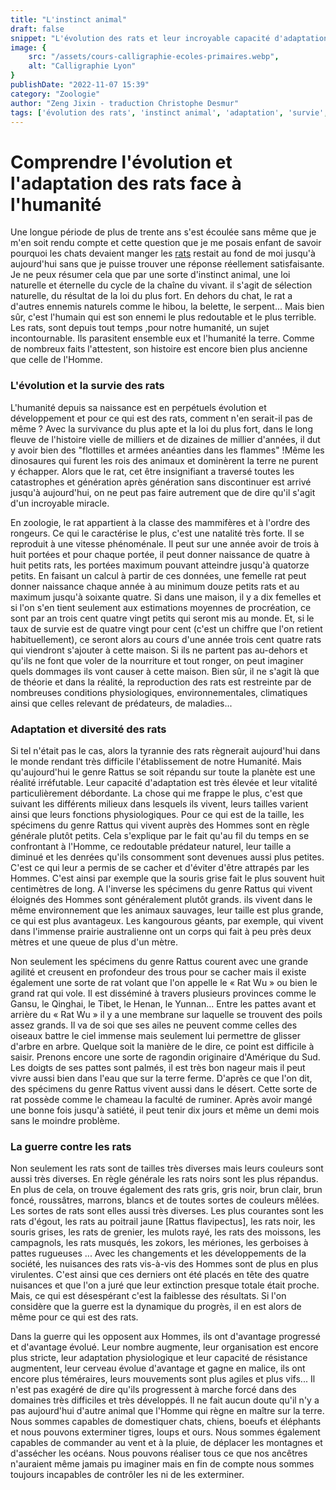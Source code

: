 ```yaml
---
title: "L'instinct animal"
draft: false
snippet: "L'évolution des rats et leur incroyable capacité d'adaptation face à l'humanité."
image: {
    src: "/assets/cours-calligraphie-ecoles-primaires.webp",
    alt: "Calligraphie Lyon"
}
publishDate: "2022-11-07 15:39"
category: "Zoologie"
author: "Zeng Jixin - traduction Christophe Desmur"
tags: ['évolution des rats', 'instinct animal', 'adaptation', 'survie', 'prédateurs naturels', 'reproduction', 'diversité des rats', 'nuisances', 'résistance', 'guerre contre les rats']
---
```

# Comprendre l'évolution et l'adaptation des rats face à l'humanité

Une longue période de plus de trente ans s'est écoulée sans même que je m'en soit rendu compte et cette question que je me posais enfant de savoir pourquoi les chats devaient manger les [rats](un-repaire-pour-les-rats-et-les-serpents) restait au fond de moi jusqu'à aujourd'hui sans que je puisse trouver une réponse réellement satisfaisante. Je ne peux résumer cela que par une sorte d'instinct animal, une loi naturelle et éternelle du cycle de la chaîne du vivant. il s'agit de sélection naturelle, du résultat de la loi du plus fort. En dehors du chat, le rat a d'autres ennemis naturels comme le hibou, la belette, le serpent... Mais bien sûr, c'est l'humain qui est son ennemi le plus redoutable et le plus terrible. Les rats, sont depuis tout temps ,pour notre humanité, un sujet incontournable. Ils parasitent ensemble eux et l'humanité la terre. Comme de nombreux faits l'attestent, son histoire est encore bien plus ancienne que celle de l'Homme.



### L'évolution et la survie des rats



L'humanité depuis sa naissance est en perpétuels évolution et développement et pour ce qui est des rats, comment n'en serait-il pas de même ? Avec la survivance du plus apte et la loi du plus fort, dans le long fleuve de l'histoire vielle de milliers et de dizaines de millier d'années, il dut y avoir bien des "flottilles et armées anéanties dans les flammes" !Même les dinosaures qui furent les rois des animaux et dominèrent la terre ne purent y échapper. Alors que le rat, cet être insignifiant a traversé toutes les catastrophes et génération après génération sans discontinuer est arrivé jusqu'à aujourd'hui, on ne peut pas faire autrement que de dire qu'il s'agit d'un incroyable miracle.



En zoologie, le rat appartient à la classe des mammifères et à l'ordre des rongeurs. Ce qui le caractérise le plus, c'est une natalité très forte. Il se reproduit à une vitesse phénoménale. Il peut sur une année avoir de trois à huit portées et pour chaque portée, il peut donner naissance de quatre à huit petits rats, les portées maximum pouvant atteindre jusqu'à quatorze petits. En faisant un calcul à partir de ces données, une femelle rat peut donner naissance chaque année à au minimum douze petits rats et au maximum jusqu'à soixante quatre. Si dans une maison, il y a dix femelles et si l'on s'en tient seulement aux estimations moyennes de procréation, ce sont par an trois cent quatre vingt petits qui seront mis au monde. Et, si le taux de survie est de quatre vingt pour cent (c'est un chiffre que l'on retient habituellement), ce seront alors au cours d'une année trois cent quatre rats qui viendront s'ajouter à cette maison. Si ils ne partent pas au-dehors et qu'ils ne font que voler de la nourriture et tout ronger, on peut imaginer quels dommages ils vont causer à cette maison. Bien sûr, il ne s'agit là que de théorie et dans la réalité, la reproduction des rats est restreinte par de nombreuses conditions physiologiques, environnementales, climatiques ainsi que celles relevant de prédateurs, de maladies...



### Adaptation et diversité des rats



Si tel n'était pas le cas, alors la tyrannie des rats règnerait aujourd'hui dans le monde rendant très difficile l'établissement de notre Humanité. Mais qu'aujourd'hui le genre Rattus se soit répandu sur toute la planète est une réalité irréfutable. Leur capacité d'adaptation est très élevée et leur vitalité particulièrement débordante. La chose qui me frappe le plus, c'est que suivant les différents milieux dans lesquels ils vivent, leurs tailles varient ainsi que leurs fonctions physiologiques. Pour ce qui est de la taille, les spécimens du genre Rattus qui vivent auprès des Hommes sont en règle générale plutôt petits. Cela s'explique par le fait qu'au fil du temps en se confrontant à l'Homme, ce redoutable prédateur naturel, leur taille a diminué et les denrées qu'ils consomment sont devenues aussi plus petites. C'est ce qui leur a permis de se cacher et d'éviter d'être attrapés par les Hommes. C'est ainsi par exemple que la souris grise fait le plus souvent huit centimètres de long. A l'inverse les spécimens du genre Rattus qui vivent éloignés des Hommes sont généralement plutôt grands. ils vivent dans le même environnement que les animaux sauvages, leur taille est plus grande, ce qui est plus avantageux. Les kangourous géants, par exemple, qui vivent dans l'immense prairie australienne ont un corps qui fait à peu près deux mètres et une queue de plus d'un mètre.



Non seulement les spécimens du genre Rattus courent avec une grande agilité et creusent en profondeur des trous pour se cacher mais il existe également une sorte de rat volant que l'on appelle le « Rat Wu » ou bien le grand rat qui vole. Il est disséminé à travers plusieurs provinces comme le Gansu, le Qinghai, le Tibet, le Henan, le Yunnan... Entre les pattes avant et arrière du « Rat Wu » il y a une membrane sur laquelle se trouvent des poils assez grands. Il va de soi que ses ailes ne peuvent comme celles des oiseaux battre le ciel immense mais seulement lui permettre de glisser d'arbre en arbre. Quelque soit la manière de le dire, ce point est difficile à saisir. Prenons encore une sorte de ragondin originaire d'Amérique du Sud. Les doigts de ses pattes sont palmés, il est très bon nageur mais il peut vivre aussi bien dans l'eau que sur la terre ferme. D'après ce que l'on dit, des spécimens du genre Rattus vivent aussi dans le désert. Cette sorte de rat possède comme le chameau la faculté de ruminer. Après avoir mangé une bonne fois jusqu'à satiété, il peut tenir dix jours et même un demi mois sans le moindre problème.



### La guerre contre les rats



Non seulement les rats sont de tailles très diverses mais leurs couleurs sont aussi très diverses. En règle générale les rats noirs sont les plus répandus. En plus de cela, on trouve également des rats gris, gris noir, brun clair, brun foncé, roussâtres, marrons, blancs et de toutes sortes de couleurs mêlées. Les sortes de rats sont elles aussi très diverses. Les plus courantes sont les rats d'égout, les rats au poitrail jaune \[Rattus flavipectus\], les rats noir, les souris grises, les rats de grenier, les mulots rayé, les rats des moissons, les campagnols, les rats musqués, les zokors, les mériones, les gerboises à pattes rugueuses ... Avec les changements et les développements de la société, les nuisances des rats vis-à-vis des Hommes sont de plus en plus virulentes. C'est ainsi que ces derniers ont été placés en tête des quatre nuisances et que l'on a juré que leur extinction presque totale était proche. Mais, ce qui est désespérant c'est la faiblesse des résultats. Si l'on considère que la guerre est la dynamique du progrès, il en est alors de même pour ce qui est des rats.



Dans la guerre qui les opposent aux Hommes, ils ont d'avantage progressé et d'avantage évolué. Leur nombre augmente, leur organisation est encore plus stricte, leur adaptation physiologique et leur capacité de résistance augmentent, leur cerveau évolue d'avantage et gagne en malice, ils ont encore plus téméraires, leurs mouvements sont plus agiles et plus vifs... Il n'est pas exagéré de dire qu'ils progressent à marche forcé dans des domaines très difficiles et très développés. Il ne fait aucun doute qu'il n'y a pas aujourd'hui d'autre animal que l'Homme qui règne en maître sur la terre. Nous sommes capables de domestiquer chats, chiens, boeufs et éléphants et nous pouvons exterminer tigres, loups et ours. Nous sommes également capables de commander au vent et à la pluie, de déplacer les montagnes et d'assécher les océans. Nous pouvons réaliser tous ce que nos ancêtres n'auraient même jamais pu imaginer mais en fin de compte nous sommes toujours incapables de contrôler les ni de les exterminer.
